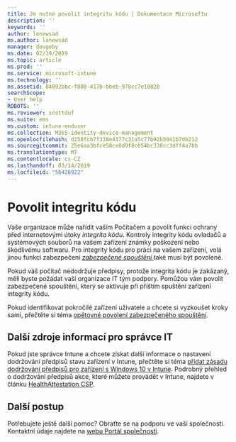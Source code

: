 ```yaml
---
title: Je nutné povolit integritu kódu | Dokumentace Microsoftu
description: ''
keywords: ''
author: lenewsad
ms.author: lanewsad
manager: dougeby
ms.date: 02/19/2019
ms.topic: article
ms.prod: ''
ms.service: microsoft-intune
ms.technology: ''
ms.assetid: 84892bbc-f888-417b-bbeb-978cc7e10028
searchScope:
- User help
ROBOTS: ''
ms.reviewer: scottduf
ms.suite: ems
ms.custom: intune-enduser
ms.collection: M365-identity-device-management
ms.openlocfilehash: d258fcb7f338e4177c31a5c77b92b5941b7db212
ms.sourcegitcommit: 25e6aa3bfce58ce8d9f8c054bc338cc3dff4a78b
ms.translationtype: MT
ms.contentlocale: cs-CZ
ms.lasthandoff: 03/14/2019
ms.locfileid: "56426922"
---
```

# <a name="enable-code-integrity"></a>Povolit integritu kódu

Vaše organizace může nařídit vaším Počítačem a povolit funkci ochrany před internetovými útoky *integrita kódu*. Kontroly integrity kódu ovladačů a systémových souborů na vašem zařízení známky poškození nebo škodlivému softwaru. Pro integrity kódu pro práci na vašem zařízení, volá jinou funkci zabezpečení [ *zabezpečené spouštění* ](https://docs.microsoft.com/windows/security/information-protection/secure-the-windows-10-boot-process#secure-boot) také musí být povolené. 

Pokud váš počítač nedodržuje předpisy, protože integrita kódu je zakázaný, měli byste požádat vaší organizace IT tým podpory. Pomůžou vám povolit zabezpečené spouštění, který se aktivuje při příštím spuštění zařízení integrity kódu. 

Pokud identifikovat pokročilé zařízení uživatele a chcete si vyzkoušet kroky sami, přečtěte si téma [opětovné povolení zabezpečeného spouštění](https://docs.microsoft.com/windows-hardware/manufacture/desktop/disabling-secure-boot#re-enable-secure-boot).

## <a name="additional-resources-for-it-administrators"></a>Další zdroje informací pro správce IT  
Pokud jste správce Intune a chcete získat další informace o nastavení dodržování předpisů stavu zařízení v Intune, přečtěte si téma [přidat zásadu dodržování předpisů pro zařízení s Windows 10 v Intune](https://docs.microsoft.com/intune/compliance-policy-create-windows#windows-10-and-later-policy-settings). Podrobný přehled o dodržování předpisů akce, které můžete provádět v Intune, najdete v článku [HealthAttestation CSP](https://docs.microsoft.com/windows/client-management/mdm/healthattestation-csp#a-href-idtake-policy-actionastep-8-take-appropriate-policy-action-based-on-evaluation-results).  

## <a name="next-steps"></a>Další postup  
Potřebujete ještě další pomoc? Obraťte se na podporu ve vaší společnosti. Kontaktní údaje najdete na [webu Portál společnosti](https://go.microsoft.com/fwlink/?linkid=2010980).

